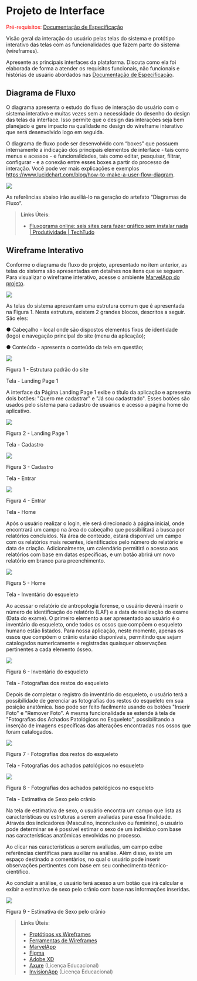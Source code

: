 
# Projeto de Interface

<span style="color:red">Pré-requisitos: <a href="2-Especificação do Projeto.md"> Documentação de Especificação</a></span>

Visão geral da interação do usuário pelas telas do sistema e protótipo interativo das telas com as funcionalidades que fazem parte do sistema (wireframes).

 Apresente as principais interfaces da plataforma. Discuta como ela foi elaborada de forma a atender os requisitos funcionais, não funcionais e histórias de usuário abordados nas <a href="2-Especificação do Projeto.md"> Documentação de Especificação</a>.

## Diagrama de Fluxo

O diagrama apresenta o estudo do fluxo de interação do usuário com o sistema interativo e  muitas vezes sem a necessidade do desenho do design das telas da interface. Isso permite que o design das interações seja bem planejado e gere impacto na qualidade no design do wireframe interativo que será desenvolvido logo em seguida.

O diagrama de fluxo pode ser desenvolvido com “boxes” que possuem internamente a indicação dos principais elementos de interface - tais como menus e acessos - e funcionalidades, tais como editar, pesquisar, filtrar, configurar - e a conexão entre esses boxes a partir do processo de interação. Você pode ver mais explicações e exemplos https://www.lucidchart.com/blog/how-to-make-a-user-flow-diagram.

<img src ="https://github.com/ICEI-PUC-Minas-PMV-ADS/pmv-ads-2023-2-e2-proj-int-t6-forensic-bones/blob/main/docs/img/Diagrama%20de%20Fluxo.png">

As referências abaixo irão auxiliá-lo na geração do artefato “Diagramas de Fluxo”.

> **Links Úteis**:
> - [Fluxograma online: seis sites para fazer gráfico sem instalar nada | Produtividade | TechTudo](https://www.techtudo.com.br/listas/2019/03/fluxograma-online-seis-sites-para-fazer-grafico-sem-instalar-nada.ghtml)

## Wireframe Interativo

Conforme o diagrama de fluxo do projeto, apresentado no item anterior, as telas do sistema são apresentadas em detalhes nos itens que se seguem. Para visualizar o wireframe interativo, acesse o ambiente <a href="https://marvelapp.com/prototype/f10e001">MarvelApp do projeto</a>.

<img src ="https://github.com/ICEI-PUC-Minas-PMV-ADS/pmv-ads-2023-2-e2-proj-int-t6-forensic-bones/blob/main/docs/img/_%20Wireframe%20%20(Forensic%20Bones)%20.jpg">

As telas do sistema apresentam uma estrutura comum que é apresentada na Figura 1. Nesta estrutura, existem 2 grandes blocos, descritos a seguir. 
São eles:

●	Cabeçalho - local onde são dispostos elementos fixos de identidade (logo) e navegação principal do site (menu da aplicação);

●	Conteúdo - apresenta o conteúdo da tela em questão;

<img src ="https://github.com/ICEI-PUC-Minas-PMV-ADS/pmv-ads-2023-2-e2-proj-int-t6-forensic-bones/blob/main/docs/img/_%20Wireframe%20%20(Forensic%20Bones)_%20Figura%201%20-%20Estrutura%20padr%C3%A3o%20do%20site.png">

Figura 1 - Estrutura padrão do site


Tela - Landing Page 1

A interface da Página Landing Page 1 exibe o título da aplicação e apresenta dois botões: "Quero me cadastrar" e "Já sou cadastrado". Esses botões são usados ​​pelo sistema para cadastro de usuários e acesso a página home do aplicativo.


<img src ="https://github.com/ICEI-PUC-Minas-PMV-ADS/pmv-ads-2023-2-e2-proj-int-t6-forensic-bones/blob/main/docs/img/_%20Wireframe%20%20(Forensic%20Bones)%20_Figura%202%20-%20Landing%20Page%201.png">

Figura 2 - Landing Page 1 


Tela - Cadastro

<img src ="https://github.com/ICEI-PUC-Minas-PMV-ADS/pmv-ads-2023-2-e2-proj-int-t6-forensic-bones/blob/main/docs/img/_%20Wireframe%20%20(Forensic%20Bones)%20_Figura%203%20-%20Landing%20Page%201.1.png">

Figura 3 - Cadastro


Tela - Entrar

<img src ="https://github.com/ICEI-PUC-Minas-PMV-ADS/pmv-ads-2023-2-e2-proj-int-t6-forensic-bones/blob/main/docs/img/_%20Wireframe%20%20(Forensic%20Bones)%20_Figura%204%20-%20Landing%20Page%201.2.png">

Figura 4 - Entrar


Tela - Home

Após o usuário realizar o login, ele será direcionado à página inicial, onde encontrará um campo na área do cabeçalho que possibilitará a busca por relatórios concluídos. Na área de conteúdo, estará disponível um campo com os relatórios mais recentes, identificados pelo número do relatório e data de criação. Adicionalmente, um calendário permitirá o acesso aos relatórios com base em datas específicas, e um botão abrirá um novo relatório em branco para preenchimento.

<img src ="https://github.com/ICEI-PUC-Minas-PMV-ADS/pmv-ads-2023-2-e2-proj-int-t6-forensic-bones/blob/main/docs/img/_%20Wireframe%20%20(Forensic%20Bones)%20_Figura%205%20-%20Home.png">

Figura 5 - Home


Tela - Inventário do esqueleto

Ao acessar o relatório de antropologia forense, o usuário deverá inserir o número de identificação do relatório (LAF) e a data de realização do exame (Data do exame). O primeiro elemento a ser apresentado ao usuário é o inventário do esqueleto, onde todos os ossos que compõem o esqueleto humano estão listados. Para nossa aplicação, neste momento, apenas os ossos que compõem o crânio estarão disponíveis, permitindo que sejam catalogados numericamente e registradas quaisquer observações pertinentes a cada elemento ósseo.


<img src ="https://github.com/ICEI-PUC-Minas-PMV-ADS/pmv-ads-2023-2-e2-proj-int-t6-forensic-bones/blob/main/docs/img/_%20Wireframe%20%20(Forensic%20Bones)%20_Figura%206%20-%20Invent%C3%A1rio%20do%20esqueleto.png">

Figura 6 - Inventário do esqueleto

Tela - Fotografias dos restos do esqueleto

Depois de completar o registro do inventário do esqueleto, o usuário terá a possibilidade de gerenciar as fotografias dos restos do esqueleto em sua posição anatômica. Isso pode ser feito facilmente usando os botões "Inserir Foto" e "Remover Foto". A mesma funcionalidade se estende à tela de "Fotografias dos Achados Patológicos no Esqueleto", possibilitando a inserção de imagens específicas das alterações encontradas nos ossos que foram catalogados.

<img src ="https://github.com/ICEI-PUC-Minas-PMV-ADS/pmv-ads-2023-2-e2-proj-int-t6-forensic-bones/blob/main/docs/img/_%20Wireframe%20%20(Forensic%20Bones)%20_Figura%207-%20Fotografias%20dos%20restos%20do%20esqueleto.png">

Figura 7 - Fotografias dos restos do esqueleto


Tela - Fotografias dos achados patológicos no esqueleto

<img src ="https://github.com/ICEI-PUC-Minas-PMV-ADS/pmv-ads-2023-2-e2-proj-int-t6-forensic-bones/blob/main/docs/img/_%20Wireframe%20%20(Forensic%20Bones)%20_Figura%208-%20Fotografias%20dos%20achados%20patol%C3%B3gicos%20no%20esqueleto.png">

Figura 8 - Fotografias dos achados patológicos no esqueleto


Tela - Estimativa de Sexo pelo crânio

Na tela de estimativa de sexo, o usuário encontra um campo que lista as características ou estruturas a serem avaliadas para essa finalidade. Através dos indicadores (Masculino, inconclusivo ou feminino), o usuário pode determinar se é possível estimar o sexo de um indivíduo com base nas características anatômicas envolvidas no processo.

Ao clicar nas características a serem avaliadas, um campo exibe referências científicas para auxiliar na análise. Além disso, existe um espaço destinado a comentários, no qual o usuário pode inserir observações pertinentes com base em seu conhecimento técnico-científico. 

Ao concluir a análise, o usuário terá acesso a um botão que irá calcular e exibir a estimativa de sexo pelo crânio com base nas informações inseridas.

<img src ="https://github.com/ICEI-PUC-Minas-PMV-ADS/pmv-ads-2023-2-e2-proj-int-t6-forensic-bones/blob/main/docs/img/_%20Wireframe%20%20(Forensic%20Bones)%20_Figura%209-%20Estimativa%20de%20Sexo%20pelo%20cr%C3%A2nio.png">

Figura 9 - Estimativa de Sexo pelo crânio

> **Links Úteis**:
> - [Protótipos vs Wireframes](https://www.nngroup.com/videos/prototypes-vs-wireframes-ux-projects/)
> - [Ferramentas de Wireframes](https://rockcontent.com/blog/wireframes/)
> - [MarvelApp](https://marvelapp.com/developers/documentation/tutorials/)
> - [Figma](https://www.figma.com/)
> - [Adobe XD](https://www.adobe.com/br/products/xd.html#scroll)
> - [Axure](https://www.axure.com/edu) (Licença Educacional)
> - [InvisionApp](https://www.invisionapp.com/) (Licença Educacional)
